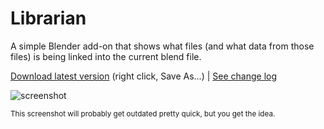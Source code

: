 # Librarian

A simple Blender add-on that shows what files (and what data from those files) is being linked into the current blend file.

[Download latest version](https://raw.githubusercontent.com/gregzaal/librarian/master/librarian.py) (right click, Save As...) | [See change log](https://github.com/gregzaal/librarian/commits/master)

![screenshot](http://i.imgur.com/iZkVVAk.png)

<sup>This screenshot will probably get outdated pretty quick, but you get the idea.</sup>